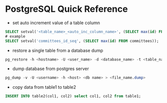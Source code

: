 # PostgreSQL Quick Reference
* set auto increment value of a table column
```sql
SELECT setval('<table_name>_<auto_inc_column_name>', (SELECT max(id) FROM <table_name>));
# example
SELECT setval('committees_id_seq', (SELECT max(id) FROM committees));
```
* restore a single table from a database dump
```sql
pg_restore -h <hostname> -U <user_name> -d <database_name> -t <table_name>  <database_dump_file>
```
* dump database from postgres server

```sql
pg_dump -v -U <username> -h <host> <db name> > <file_name.dump>
```

* copy data from table1 to table2
```sql
INSERT INTO table2(col1, col2) select col1, col2 from table1;
```
